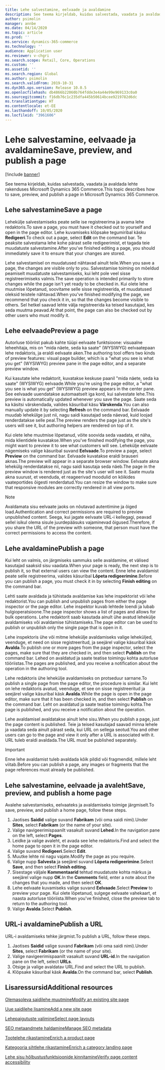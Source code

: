 ```yaml
---
title: Lehe salvestamine, eelvaade ja avaldamine
description: See teema kirjeldab, kuidas salvestada, vaadata ja avaldada lehte rakenduses Microsoft Dynamics 365 Commerce.
author: psimolin
manager: annbe
ms.date: 04/14/2020
ms.topic: article
ms.prod: ''
ms.service: dynamics-365-commerce
ms.technology: ''
audience: Application user
ms.reviewer: v-chgri
ms.search.scope: Retail, Core, Operations
ms.custom: ''
ms.assetid: ''
ms.search.region: Global
ms.author: psimolin
ms.search.validFrom: 2019-10-31
ms.dyn365.ops.version: Release 10.0.5
ms.openlocfilehash: db4866b22060b764fdde3e4a44e99e969133c0a0
ms.sourcegitcommit: f16db76c1c235dfa445b50614bcee9219782d6dc
ms.translationtype: HT
ms.contentlocale: et-EE
ms.lasthandoff: 10/05/2020
ms.locfileid: "3961606"
---
```

# <a name="save-preview-and-publish-a-page"></a><span data-ttu-id="4c5d5-103">Lehe salvestamine, eelvaade ja avaldamine</span><span class="sxs-lookup"><span data-stu-id="4c5d5-103">Save, preview, and publish a page</span></span>

[!include [banner](includes/banner.md)]

<span data-ttu-id="4c5d5-104">See teema kirjeldab, kuidas salvestada, vaadata ja avaldada lehte rakenduses Microsoft Dynamics 365 Commerce.</span><span class="sxs-lookup"><span data-stu-id="4c5d5-104">This topic describes how to save, preview, and publish a page in Microsoft Dynamics 365 Commerce.</span></span>

## <a name="save-a-page"></a><span data-ttu-id="4c5d5-105">Lehe salvestamine</span><span class="sxs-lookup"><span data-stu-id="4c5d5-105">Save a page</span></span>

<span data-ttu-id="4c5d5-106">Lehekülje salvestamiseks peate selle ise registreerima ja avama lehe redaktoris.</span><span class="sxs-lookup"><span data-stu-id="4c5d5-106">To save a page, you must have it checked out to yourself and open in the page editor.</span></span> <span data-ttu-id="4c5d5-107">Lehe kuvamiseks klõpsake tegumiribal käsku **Redigeeri**.</span><span class="sxs-lookup"><span data-stu-id="4c5d5-107">To check out a page, select **Edit** on the command bar.</span></span> <span data-ttu-id="4c5d5-108">Te peaksite salvestama lehe kohe pärast selle redigeerimist, et tagada teie muudatuste salvestamine.</span><span class="sxs-lookup"><span data-stu-id="4c5d5-108">After you've finished editing a page, you should immediately save it to ensure that your changes are stored.</span></span>

<span data-ttu-id="4c5d5-109">Lehe salvestamisel on muudatused nähtavad ainult teile.</span><span class="sxs-lookup"><span data-stu-id="4c5d5-109">When you save a page, the changes are visible only to you.</span></span> <span data-ttu-id="4c5d5-110">Salvestamise toiming on mõeldud peamiselt muudatuste salvestamiseks, kui leht pole veel sisse registreerimiseks valmis.</span><span class="sxs-lookup"><span data-stu-id="4c5d5-110">The save operation is intended primarily to store changes while the page isn't yet ready to be checked in.</span></span> <span data-ttu-id="4c5d5-111">Kui olete lehe muutmise lõpetanud, soovitame selle sisse registreerida, et muudatused oleksid teistele nähtavad.</span><span class="sxs-lookup"><span data-stu-id="4c5d5-111">When you've finished modifying the page, we recommend that you check it in, so that the changes become visible to others.</span></span> <span data-ttu-id="4c5d5-112">Sel hetkel saavad lehte välja registreerida ka teised kasutajad, kes seda muutma peavad.</span><span class="sxs-lookup"><span data-stu-id="4c5d5-112">At that point, the page can also be checked out by other users who must modify it.</span></span>

## <a name="preview-a-page"></a><span data-ttu-id="4c5d5-113">Lehe eelvaade</span><span class="sxs-lookup"><span data-stu-id="4c5d5-113">Preview a page</span></span>

<span data-ttu-id="4c5d5-114">Autorluse tööriist pakub kahte tüüpi eelvaate funktsioone: visuaalne leheehitaja, mis on "mida näete, seda ka saate" (WYSIWYG) eelvaatepaan lehe redaktoris, ja eraldi eelvaate aken.</span><span class="sxs-lookup"><span data-stu-id="4c5d5-114">The authoring tool offers two kinds of preview features: visual page builder, which is a "what you see is what you get" (WYSIWYG) preview pane in the page editor, and a separate preview window.</span></span>

<span data-ttu-id="4c5d5-115">Kui kasutate lehe redaktorit, kuvatakse keskuse paanil "mida näete, seda ka saate" (WYSIWYG) eelvaade.</span><span class="sxs-lookup"><span data-stu-id="4c5d5-115">While you're using the page editor, a "what you see is what you get" (WYSIWYG) preview appears in the center pane.</span></span> <span data-ttu-id="4c5d5-116">See eelvaade uuendatakse automaatselt iga kord, kui salvestate lehe.</span><span class="sxs-lookup"><span data-stu-id="4c5d5-116">This preview is automatically updated whenever you save the page.</span></span> <span data-ttu-id="4c5d5-117">Saate seda ka käsitsi värskendada, valides käsuribal käsu **Värskenda**.</span><span class="sxs-lookup"><span data-stu-id="4c5d5-117">You can also manually update it by selecting **Refresh** on the command bar.</span></span> <span data-ttu-id="4c5d5-118">Eelvaade muudab lehekülge just nii, nagu saidi kasutajad seda näevad, kuid loojad renderdatakse selle peal.</span><span class="sxs-lookup"><span data-stu-id="4c5d5-118">The preview renders the page just as the site's users will see it, but authoring helpers are rendered on top of it.</span></span>

<span data-ttu-id="4c5d5-119">Kui olete lehe muutmise lõpetanud, võite soovida seda vaadata, et näha, mida klientidele kuvatakse.</span><span class="sxs-lookup"><span data-stu-id="4c5d5-119">When you've finished modifying the page, you might want to preview it to see what customers will see.</span></span> <span data-ttu-id="4c5d5-120">Lehekülje eelvaate nägemiseks valige käsuribal suvand **Eelvaade**.</span><span class="sxs-lookup"><span data-stu-id="4c5d5-120">To preview a page, select **Preview** on the command bar.</span></span> <span data-ttu-id="4c5d5-121">Eelvaade kuvatakse eraldi brauseri aknas.</span><span class="sxs-lookup"><span data-stu-id="4c5d5-121">The preview will appear in a separate browser window.</span></span> <span data-ttu-id="4c5d5-122">Eelvaate akna lehekülg renderdatakse nii, nagu saidi kasutaja seda näeb.</span><span class="sxs-lookup"><span data-stu-id="4c5d5-122">The page in the preview window is rendered just as the site's user will see it.</span></span> <span data-ttu-id="4c5d5-123">Saate muuta akna suurust, et veenduda, et reageerivad moodulid on kõikides vaateportides õigesti renderdatud.</span><span class="sxs-lookup"><span data-stu-id="4c5d5-123">You can resize the window to make sure that responsive modules are correctly rendered in all view ports.</span></span>

> [!NOTE]
> <span data-ttu-id="4c5d5-124">Avaldamata sisu eelvaate jaoks on nõutavad autentimine ja õiged load.</span><span class="sxs-lookup"><span data-stu-id="4c5d5-124">Authentication and correct permissions are required to preview unpublished content.</span></span> <span data-ttu-id="4c5d5-125">Seega, kui jagate eelvaate URL-i kellegagi, peavad sellel isikul olema sisule juurdepääsuks vajaminevad õigused.</span><span class="sxs-lookup"><span data-stu-id="4c5d5-125">Therefore, if you share the URL of the preview with someone, that person must have the correct permissions to access the content.</span></span>

## <a name="publish-a-page"></a><span data-ttu-id="4c5d5-126">Lehe avaldamine</span><span class="sxs-lookup"><span data-stu-id="4c5d5-126">Publish a page</span></span>

<span data-ttu-id="4c5d5-127">Kui leht on valmis, on järgmiseks sammuks selle avaldamine, et välised kasutajad saaksid sisu vaadata.</span><span class="sxs-lookup"><span data-stu-id="4c5d5-127">When your page is ready, the next step is to publish it, so that external users can view the content.</span></span> <span data-ttu-id="4c5d5-128">Enne lehe avaldamist peate selle registreerima, valides käsuribal **Lõpeta redigeerimine**.</span><span class="sxs-lookup"><span data-stu-id="4c5d5-128">Before you can publish a page, you must check it in by selecting **Finish editing** on the command bar.</span></span>

<span data-ttu-id="4c5d5-129">Lehti saate avaldada ja tühistada avaldamise kas lehe inspektorist või lehe redaktorist.</span><span class="sxs-lookup"><span data-stu-id="4c5d5-129">You can publish and unpublish pages from either the page inspector or the page editor.</span></span> <span data-ttu-id="4c5d5-130">Lehe inspektor kuvab lehtede loendi ja lubab hulgioperatsioone.</span><span class="sxs-lookup"><span data-stu-id="4c5d5-130">The page inspector shows a list of pages and allows for bulk operations.</span></span> <span data-ttu-id="4c5d5-131">Lehe redaktorit saab kasutada ainult ühe avatud lehekülje avaldamiseks või avaldamise tühistamiseks.</span><span class="sxs-lookup"><span data-stu-id="4c5d5-131">The page editor can be used to publish or unpublish only the single page that is open in it.</span></span>

<span data-ttu-id="4c5d5-132">Lehe inspektoris ühe või mitme lehekülje avaldamiseks valige leheküljed, veenduge, et need on sisse registreeritud, ja seejärel valige käsuribal käsk **Avalda**.</span><span class="sxs-lookup"><span data-stu-id="4c5d5-132">To publish one or more pages from the page inspector, select the pages, make sure that they are checked in, and then select **Publish** on the command bar.</span></span> <span data-ttu-id="4c5d5-133">Lehed on avaldatud ja saate teatise toimingu kohta autorluse tööriistas.</span><span class="sxs-lookup"><span data-stu-id="4c5d5-133">The pages are published, and you receive a notification about the operation in the authoring tool.</span></span>

<span data-ttu-id="4c5d5-134">Lehe redaktoris ühe lehekülje avaldamiseks on protseduur sarnane.</span><span class="sxs-lookup"><span data-stu-id="4c5d5-134">To publish a single page from the page editor, the procedure is similar.</span></span> <span data-ttu-id="4c5d5-135">Kui leht on lehe redaktoris avatud, veenduge, et see on sisse registreeritud ja seejärel valige käsuribal käsk **Avalda**.</span><span class="sxs-lookup"><span data-stu-id="4c5d5-135">While the page is open in the page editor, make sure that it has been checked in, and then select **Publish** on the command bar.</span></span> <span data-ttu-id="4c5d5-136">Leht on avaldatud ja saate teatise toimingu kohta.</span><span class="sxs-lookup"><span data-stu-id="4c5d5-136">The page is published, and you receive a notification about the operation.</span></span>

<span data-ttu-id="4c5d5-137">Lehe avaldamisel avaldatakse ainult lehe sisu.</span><span class="sxs-lookup"><span data-stu-id="4c5d5-137">When you publish a page, just the page content is published.</span></span> <span data-ttu-id="4c5d5-138">Teie ja teised kasutajad saavad minna lehele ja vaadata seda ainult pärast seda, kui URL on sellega seotud.</span><span class="sxs-lookup"><span data-stu-id="4c5d5-138">You and other users can go to the page and view it only after a URL is associated with it.</span></span> <span data-ttu-id="4c5d5-139">URL tuleb eraldi avaldada.</span><span class="sxs-lookup"><span data-stu-id="4c5d5-139">The URL must be published separately.</span></span>

> [!IMPORTANT]
> <span data-ttu-id="4c5d5-140">Enne lehe avaldamist tuleb avaldada kõik pildid või fragmendid, millele leht viitab.</span><span class="sxs-lookup"><span data-stu-id="4c5d5-140">Before you can publish a page, any images or fragments that the page references must already be published.</span></span>

## <a name="save-preview-and-publish-a-home-page"></a><span data-ttu-id="4c5d5-141">Lehe salvestamine, eelvaade ja avaleht</span><span class="sxs-lookup"><span data-stu-id="4c5d5-141">Save, preview, and publish a home page</span></span>

<span data-ttu-id="4c5d5-142">Avalehe salvestamiseks, eelvaateks ja avaldamiseks toimige järgmiselt.</span><span class="sxs-lookup"><span data-stu-id="4c5d5-142">To save, preview, and publish a home page, follow these steps.</span></span>

1. <span data-ttu-id="4c5d5-143">Jaotises **Saidid** valige suvand **Fabrikam** (või oma saidi nimi).</span><span class="sxs-lookup"><span data-stu-id="4c5d5-143">Under **Sites**, select **Fabrikam** (or the name of your site).</span></span>
1. <span data-ttu-id="4c5d5-144">Valige navigeerimispaanilt vasakult suvand **Lehed**.</span><span class="sxs-lookup"><span data-stu-id="4c5d5-144">In the navigation pane on the left, select **Pages**.</span></span>
1. <span data-ttu-id="4c5d5-145">Leidke ja valige avaleht, et avada see lehe redaktoris.</span><span class="sxs-lookup"><span data-stu-id="4c5d5-145">Find and select the home page to open it in the page editor.</span></span>
1. <span data-ttu-id="4c5d5-146">Valige suvand **Redigeeri**.</span><span class="sxs-lookup"><span data-stu-id="4c5d5-146">Select **Edit**.</span></span>
1. <span data-ttu-id="4c5d5-147">Muutke lehte nii nagu vajate.</span><span class="sxs-lookup"><span data-stu-id="4c5d5-147">Modify the page as you require.</span></span>
1. <span data-ttu-id="4c5d5-148">Valige nupp **Salvesta** ja seejärel suvand **Lõpeta redigeerimine**.</span><span class="sxs-lookup"><span data-stu-id="4c5d5-148">Select **Save**, and then select **Finish editing**.</span></span>
1. <span data-ttu-id="4c5d5-149">Sisestage väljale **Kommentaarid** tehtud muudatuste kohta märkus ja seejärel valige nupp **OK**.</span><span class="sxs-lookup"><span data-stu-id="4c5d5-149">In the **Comments** field, enter a note about the changes that you made, and then select **OK**.</span></span>
1. <span data-ttu-id="4c5d5-150">Lehe eelvaate kuvamiseks valige suvand **Eelvaade**.</span><span class="sxs-lookup"><span data-stu-id="4c5d5-150">Select **Preview** to preview your page.</span></span> <span data-ttu-id="4c5d5-151">Kui olete lõpetanud, sulgege eelvaate vahekaart, et naasta autorluse tööriista.</span><span class="sxs-lookup"><span data-stu-id="4c5d5-151">When you've finished, close the preview tab to return to the authoring tool.</span></span>
1. <span data-ttu-id="4c5d5-152">Valige **Avalda**.</span><span class="sxs-lookup"><span data-stu-id="4c5d5-152">Select **Publish**.</span></span>

## <a name="publish-a-url"></a><span data-ttu-id="4c5d5-153">URL-i avaldamine</span><span class="sxs-lookup"><span data-stu-id="4c5d5-153">Publish a URL</span></span>

<span data-ttu-id="4c5d5-154">URL-i avaldamiseks tehke järgmist.</span><span class="sxs-lookup"><span data-stu-id="4c5d5-154">To publish a URL, follow these steps.</span></span>

1. <span data-ttu-id="4c5d5-155">Jaotises **Saidid** valige suvand **Fabrikam** (või oma saidi nimi).</span><span class="sxs-lookup"><span data-stu-id="4c5d5-155">Under **Sites**, select **Fabrikam** (or the name of your site).</span></span>
1. <span data-ttu-id="4c5d5-156">Valige navigeerimispaanilt vasakult suvand **URL-id**.</span><span class="sxs-lookup"><span data-stu-id="4c5d5-156">In the navigation pane on the left, select **URLs**.</span></span>
1. <span data-ttu-id="4c5d5-157">Otsige ja valige avaldatav URL.</span><span class="sxs-lookup"><span data-stu-id="4c5d5-157">Find and select the URL to publish.</span></span>
1. <span data-ttu-id="4c5d5-158">Klõpsake käsuribal käsk **Avalda**.</span><span class="sxs-lookup"><span data-stu-id="4c5d5-158">On the command bar, select **Publish**.</span></span>

## <a name="additional-resources"></a><span data-ttu-id="4c5d5-159">Lisaressursid</span><span class="sxs-lookup"><span data-stu-id="4c5d5-159">Additional resources</span></span>

[<span data-ttu-id="4c5d5-160">Olemasoleva saidilehe muutmine</span><span class="sxs-lookup"><span data-stu-id="4c5d5-160">Modify an existing site page</span></span>](modify-existing-page.md)

[<span data-ttu-id="4c5d5-161">Uue saidilehe lisamine</span><span class="sxs-lookup"><span data-stu-id="4c5d5-161">Add a new site page</span></span>](add-new-page.md)

[<span data-ttu-id="4c5d5-162">Lehepaigutuste valimine</span><span class="sxs-lookup"><span data-stu-id="4c5d5-162">Select page layouts</span></span>](select-page-layouts.md)

[<span data-ttu-id="4c5d5-163">SEO metaandmete haldamine</span><span class="sxs-lookup"><span data-stu-id="4c5d5-163">Manage SEO metadata</span></span>](manage-seo-metadata.md)

[<span data-ttu-id="4c5d5-164">Tootelehe rikastamine</span><span class="sxs-lookup"><span data-stu-id="4c5d5-164">Enrich a product page</span></span>](enrich-product-page.md)

[<span data-ttu-id="4c5d5-165">Kategooria sihtlehe rikastamine</span><span class="sxs-lookup"><span data-stu-id="4c5d5-165">Enrich a category landing page</span></span>](enrich-category-page.md)

[<span data-ttu-id="4c5d5-166">Lehe sisu hõlbustusfunktsioonide kinnitamine</span><span class="sxs-lookup"><span data-stu-id="4c5d5-166">Verify page content accessibility</span></span>](verify-accessibility.md)
